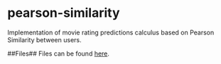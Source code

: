 pearson-similarity
==================

Implementation of movie rating predictions calculus based on Pearson Similarity between users.

##Files##
Files can be found [here](http://grouplens.org/datasets/movielens/).
